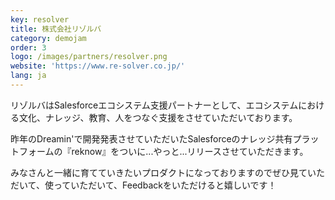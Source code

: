 ```yaml
---
key: resolver
title: 株式会社リゾルバ
category: demojam
order: 3
logo: /images/partners/resolver.png
website: 'https://www.re-solver.co.jp/'
lang: ja
---
```

リゾルバはSalesforceエコシステム支援パートナーとして、エコシステムにおける文化、ナレッジ、教育、人をつなぐ支援をさせていただいております。

昨年のDreamin'で開発発表させていただいたSalesforceのナレッジ共有プラットフォームの『reknow』をついに...やっと...リリースさせていただきます。

みなさんと一緒に育てていきたいプロダクトになっておりますのでぜひ見ていただいて、使っていただいて、Feedbackをいただけると嬉しいです！